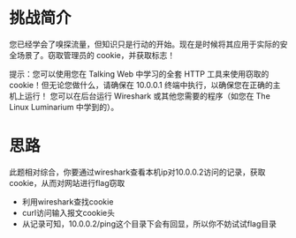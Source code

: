 # 挑战简介
您已经学会了嗅探流量，但知识只是行动的开始。现在是时候将其应用于实际的安全场景了。窃取管理员的 cookie，并获取标志！

提示：您可以使用您在 Talking Web 中学习的全套 HTTP 工具来使用窃取的 cookie！但无论您做什么，请确保在 10.0.0.1 终端中执行，以确保您在正确的主机上运行！
您可以在后台运行 Wireshark 或其他您需要的程序（如您在 The Linux Luminarium 中学到的）。

# 思路
此题相对综合，你要通过wireshark查看本机ip对10.0.0.2访问的记录，获取cookie，从而对网站进行flag窃取

- 利用wireshark查找cookie
- curl访问输入报文cookie头
- 从记录可知，10.0.0.2/ping这个目录下会有回显，所以你不妨试试flag目录

